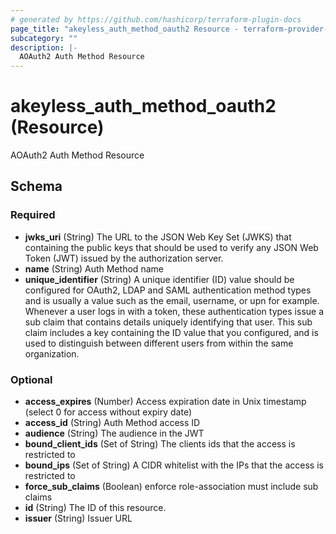 ```yaml
---
# generated by https://github.com/hashicorp/terraform-plugin-docs
page_title: "akeyless_auth_method_oauth2 Resource - terraform-provider-akeyless"
subcategory: ""
description: |-
  AOAuth2 Auth Method Resource
---
```


# akeyless_auth_method_oauth2 (Resource)

AOAuth2 Auth Method Resource



<!-- schema generated by tfplugindocs -->
## Schema

### Required

- **jwks_uri** (String) The URL to the JSON Web Key Set (JWKS) that containing the public keys that should be used to verify any JSON Web Token (JWT) issued by the authorization server.
- **name** (String) Auth Method name
- **unique_identifier** (String) A unique identifier (ID) value should be configured for OAuth2, LDAP and SAML authentication method types and is usually a value such as the email, username, or upn for example. Whenever a user logs in with a token, these authentication types issue a sub claim that contains details uniquely identifying that user. This sub claim includes a key containing the ID value that you configured, and is used to distinguish between different users from within the same organization.

### Optional

- **access_expires** (Number) Access expiration date in Unix timestamp (select 0 for access without expiry date)
- **access_id** (String) Auth Method access ID
- **audience** (String) The audience in the JWT
- **bound_client_ids** (Set of String) The clients ids that the access is restricted to
- **bound_ips** (Set of String) A CIDR whitelist with the IPs that the access is restricted to
- **force_sub_claims** (Boolean) enforce role-association must include sub claims
- **id** (String) The ID of this resource.
- **issuer** (String) Issuer URL


